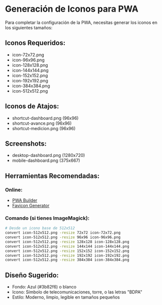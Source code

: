 # Generación de Iconos para PWA

Para completar la configuración de la PWA, necesitas generar los iconos en los siguientes tamaños:

## Iconos Requeridos:
- icon-72x72.png
- icon-96x96.png
- icon-128x128.png
- icon-144x144.png
- icon-152x152.png
- icon-192x192.png
- icon-384x384.png
- icon-512x512.png

## Iconos de Atajos:
- shortcut-dashboard.png (96x96)
- shortcut-avance.png (96x96)
- shortcut-medicion.png (96x96)

## Screenshots:
- desktop-dashboard.png (1280x720)
- mobile-dashboard.png (375x667)

## Herramientas Recomendadas:

### Online:
- [PWA Builder](https://www.pwabuilder.com/imageGenerator)
- [Favicon Generator](https://realfavicongenerator.net/)

### Comando (si tienes ImageMagick):
```bash
# Desde un icono base de 512x512
convert icon-512x512.png -resize 72x72 icon-72x72.png
convert icon-512x512.png -resize 96x96 icon-96x96.png
convert icon-512x512.png -resize 128x128 icon-128x128.png
convert icon-512x512.png -resize 144x144 icon-144x144.png
convert icon-512x512.png -resize 152x152 icon-152x152.png
convert icon-512x512.png -resize 192x192 icon-192x192.png
convert icon-512x512.png -resize 384x384 icon-384x384.png
```

## Diseño Sugerido:
- Fondo: Azul (#3b82f6) o blanco
- Icono: Símbolo de telecomunicaciones, torre, o las letras "BDPA"
- Estilo: Moderno, limpio, legible en tamaños pequeños